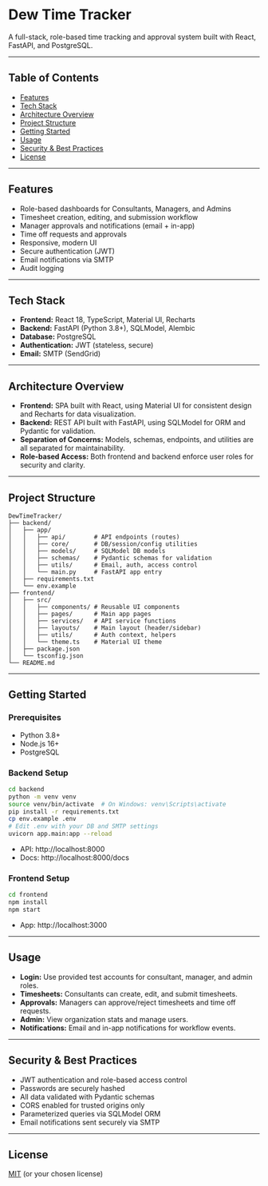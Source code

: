 # Dew Time Tracker

A full-stack, role-based time tracking and approval system built with React, FastAPI, and PostgreSQL.

---

## Table of Contents

- [Features](#features)
- [Tech Stack](#tech-stack)
- [Architecture Overview](#architecture-overview)
- [Project Structure](#project-structure)
- [Getting Started](#getting-started)
- [Usage](#usage)
- [Security & Best Practices](#security--best-practices)
- [License](#license)

---

## Features

- Role-based dashboards for Consultants, Managers, and Admins
- Timesheet creation, editing, and submission workflow
- Manager approvals and notifications (email + in-app)
- Time off requests and approvals
- Responsive, modern UI 
- Secure authentication (JWT)
- Email notifications via SMTP
- Audit logging 

---

## Tech Stack

- **Frontend:** React 18, TypeScript, Material UI, Recharts
- **Backend:** FastAPI (Python 3.8+), SQLModel, Alembic
- **Database:** PostgreSQL
- **Authentication:** JWT (stateless, secure)
- **Email:** SMTP (SendGrid)

---

## Architecture Overview

- **Frontend:** SPA built with React, using Material UI for consistent design and Recharts for data visualization.
- **Backend:** REST API built with FastAPI, using SQLModel for ORM and Pydantic for validation.
- **Separation of Concerns:** Models, schemas, endpoints, and utilities are all separated for maintainability.
- **Role-based Access:** Both frontend and backend enforce user roles for security and clarity.

---

## Project Structure

```
DewTimeTracker/
├── backend/
│   ├── app/
│   │   ├── api/        # API endpoints (routes)
│   │   ├── core/       # DB/session/config utilities
│   │   ├── models/     # SQLModel DB models
│   │   ├── schemas/    # Pydantic schemas for validation
│   │   ├── utils/      # Email, auth, access control
│   │   └── main.py     # FastAPI app entry
│   ├── requirements.txt
│   └── env.example
├── frontend/
│   ├── src/
│   │   ├── components/ # Reusable UI components
│   │   ├── pages/      # Main app pages
│   │   ├── services/   # API service functions
│   │   ├── layouts/    # Main layout (header/sidebar)
│   │   ├── utils/      # Auth context, helpers
│   │   └── theme.ts    # Material UI theme
│   ├── package.json
│   └── tsconfig.json
└── README.md
```

---

## Getting Started

### Prerequisites

- Python 3.8+
- Node.js 16+
- PostgreSQL

### Backend Setup

```bash
cd backend
python -m venv venv
source venv/bin/activate  # On Windows: venv\Scripts\activate
pip install -r requirements.txt
cp env.example .env
# Edit .env with your DB and SMTP settings
uvicorn app.main:app --reload
```

- API: http://localhost:8000
- Docs: http://localhost:8000/docs

### Frontend Setup

```bash
cd frontend
npm install
npm start
```

- App: http://localhost:3000

---

## Usage

- **Login:** Use provided test accounts for consultant, manager, and admin roles.
- **Timesheets:** Consultants can create, edit, and submit timesheets.
- **Approvals:** Managers can approve/reject timesheets and time off requests.
- **Admin:** View organization stats and manage users.
- **Notifications:** Email and in-app notifications for workflow events.

---

## Security & Best Practices

- JWT authentication and role-based access control
- Passwords are securely hashed
- All data validated with Pydantic schemas
- CORS enabled for trusted origins only
- Parameterized queries via SQLModel ORM
- Email notifications sent securely via SMTP

---

## License

[MIT](LICENSE) (or your chosen license)
